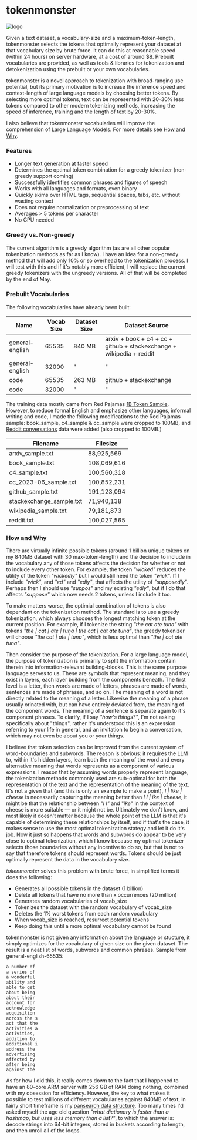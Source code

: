 # tokenmonster
![logo](https://github.com/alasdairforsythe/tokenmonster/assets/77910352/6ad94a66-a428-40ed-a5f0-9e2652daef45)

Given a text dataset, a vocabulary-size and a maximum-token-length, tokenmonster selects the tokens that optimally represent your dataset at that vocabulary size by brute force. It can do this at reasonable speed (within 24 hours) on server hardware, at a cost of around $8. Prebuilt vocabularies are provided, as well as tools & libraries for tokenization and detokenization using the prebuilt or your own vocabularies.

tokenmonster is a novel approach to tokenization with broad-ranging use potential, but its primary motivation is to increase the inference speed and context-length of large language models by choosing better tokens. By selecting more optimal tokens, text can be represented with 20-30% less tokens compared to other modern tokenizing methods, increasing the speed of inference, training and the length of text by 20-30%.

I also believe that tokenmonster vocabularies will improve the comprehension of Large Language Models. For more details see [How and Why](#how-and-why).

### Features
- Longer text generation at faster speed
- Determines the optimal token combination for a greedy tokenizer (non-greedy support coming)
- Successfully identifies common phrases and figures of speech
- Works with all languages and formats, even binary
- Quickly skims over HTML tags, sequential spaces, tabs, etc. without wasting context
- Does not require normalization or preprocessing of text
- Averages > 5 tokens per character
- No GPU needed

### Greedy vs. Non-greedy
The current algorithm is a greedy algorithm (as are all other popular tokenization methods as far as I know). I have an idea for a non-greedy method that will add only 10% or so overhead to the tokenization process. I will test with this and if it's notably more efficient, I will replace the current greedy tokenizers with the ungreedy versions. All of that will be completed by the end of May.

### Prebuilt Vocabularies
The following vocabularies have already been built:

| Name            | Vocab Size | Dataset Size | Dataset Source                                                       |
|-----------------|------------|--------------|----------------------------------------------------------------------|
| general-english | 65535      | 840 MB       | arxiv + book + c4 + cc + github + stackexchange + wikipedia + reddit |
| general-english | 32000      | "            | "                                                                    |
| code            | 65535      | 263 MB       | github + stackexchange                                               |
| code            | 32000      | "            | "                                                                    |

The training data mostly came from Red Pajamas [1B Token Sample](https://huggingface.co/datasets/togethercomputer/RedPajama-Data-1T-Sample). However, to reduce formal English and emphasize other languages, informal writing and code, I made the following modifications to the Red Pajamas sample: book_sample, c4_sample & cc_sample were cropped to 100MB, and [Reddit conversations](https://huggingface.co/datasets/SophieTr/reddit_clean) data were added (also cropped to 100MB.)

| Filename                 | Filesize  |
|--------------------------|-----------|
| arxiv_sample.txt         | 88,925,569  |
| book_sample.txt          | 108,069,616 |
| c4_sample.txt            | 100,560,318 |
| cc_2023-06_sample.txt    | 100,852,231 |
| github_sample.txt        | 191,123,094 |
| stackexchange_sample.txt | 71,940,138  |
| wikipedia_sample.txt     | 79,181,873  |
| reddit.txt               | 100,027,565 |

### How and Why
There are virtually infinite possible tokens (around 1 billion unique tokens on my 840MB dataset with 30 max-token-length) and the decision to include in the vocabulary any of those tokens affects the decision for whether or not to include every other token. For example, the token *"wicked"* reduces the utility of the token *"wickedly"* but I would still need the token *"wick"*. If I include *"wick"*, and *"ed"* and *"edly"*, that affects the utility of *"supposedly"*. Perhaps then I should use *"suppos"* and my existing *"edly"*, but if I do that affects *"suppose"* which now needs 2 tokens, unless I include it too.

To make matters worse, the optimial combination of tokens is also dependant on the tokenization method. The standard is to use a greedy tokenization, which always chooses the longest matching token at the current position. For example, if I tokenize the string *"the cat ate tuna"* with tokens *"the | cat | ate | tuna | the cat | cat ate tuna"*, the greedy tokenizer will choose *"the cat | ate | tuna"*, which is less optimal than *"the | cat ate tuna"*.

Then consider the purpose of the tokenization. For a large language model, the purpose of tokenization is primarily to split the information contain therein into information-relevant building-blocks. This is the same purpose language serves to us. These are symbols that represent meaning, and they exist in layers, each layer building from the components beneath. The first level is a letter, then words are made of letters, phrases are made of words, sentences are made of phrases, and so on. The meaning of a word is not directly related to the meaning of a letter. Likewise the meaning of a phrase usually orinated with, but can have entirely deviated from, the meaning of the component words. The meaning of a sentence is separate again to it's component phrases. To clarify, if I say *"how's things?"*, I'm not asking specifically about "things", rather it's understood this is an expression referring to your life in general, and an invitation to begin a conversation, which may not even be about you or your things.

I believe that token selection can be improved from the current system of word-boundaries and subwords. The reason is obvious: it requires the LLM to, within it's hidden layers, learn both the meaning of the word and every alternative meaning that words represents as a component of various expressions. I reason that by assuming words properly represent language, the tokenization methods commonly used are sub-optimal for both the representation of the text and the representation of the meaning of the text. It's not a given that (and this is only an example to make a point), *I | like | cheese* is necessarily capturing the meaning better than *I l | ike | cheese*, it might be that the relationship between *"I l"* and "*ike*" in the context of cheese is more suitable — or it might not be. Ultimately we don't know, and most likely it doesn't matter because the whole point of the LLM is that it's capable of determining these relationships by itself, and if that's the case, it makes sense to use the most optimal tokenization stategy and let it do it's job. Now it just so happens that words and subwords do appear to be very close to optimal tokenization, which I know because my optimal tokenizer selects those boundaries without any incentive to do so, but that is not to say that therefore tokens should represent words. Tokens should be just optimally represent the data in the vocabulary size.

*tokenmonster* solves this problem with brute force, in simplified terms it does the following:
- Generates all possible tokens in the dataset (1 billion)
- Delete all tokens that have no more than x occurrences (20 million)
- Generates random vocabularies of vocab_size
- Tokenizes the dataset with the random vocabulary of vocab_size
- Deletes the 1% worst tokens from each random vocabulary
- When vocab_size is reached, resurrect potential tokens
- Keep doing this until a more optimal vocabulary cannot be found

tokenmonster is not given any information about the language or stucture, it simply optimizes for the vocabulary of given size on the given dataset. The result is a neat list of words, subwords and common phrases. Sample from general-english-65535:
```general-english-65535
a number of 
a series of 
a wonderful 
ability and 
able to get 
about being 
about their 
account for 
acknowledge 
acquisition 
across the s
act that the
activities a
activities, 
addition to 
additional i
address the 
advertising 
affected by 
after being 
against the 
```

As for how I did this, it really comes down to the fact that I happened to have an 80-core ARM server with 256 GB of RAM doing nothing, combined with my obsession for efficiency. However, the key to what makes it possible to test millions of different vocabularies against 840MB of text, in fairly short timeframe is my [pansearch data structure](https://github.com/alasdairforsythe/pansearch). Too many times I'd asked myself the age old question *"what dictionary is faster than a hashmap, but uses less memory than a list?"*, to which the answer is: decode strings into 64-bit integers, stored in buckets according to length, and then unroll all of the loops.
